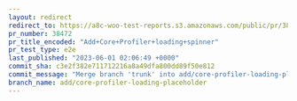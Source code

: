 ```yaml
---
layout: redirect
redirect_to: https://a8c-woo-test-reports.s3.amazonaws.com/public/pr/38472/e2e/index.html
pr_number: 38472
pr_title_encoded: "Add+Core+Profiler+loading+spinner"
pr_test_type: e2e
last_published: "2023-06-01 02:06:49 +0000"
commit_sha: c3e2f382e711712216a8a49dfa800dd89f50e812
commit_message: "Merge branch 'trunk' into add/core-profiler-loading-placeholder"
branch_name: add/core-profiler-loading-placeholder
---
```

